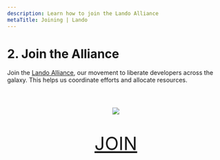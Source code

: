 ```yaml
---
description: Learn how to join the Lando Alliance
metaTitle: Joining | Lando
---
```


# 2. Join the Alliance

Join the [Lando Alliance](https://https://lando.dev/join), our movement to liberate developers across the galaxy. This helps us coordinate efforts and allocate resources.

<div style="text-align: center; padding: 3em;">
  <a href="https://lando.dev/join" target="_blank">
    <img src="https://lando.dev/images/lando-alliance.png">
  </a>
</div>
<div style="text-align: center; padding: 0em; font-size: 3em">
  <a href="https://lando.dev/join" target="_blank">JOIN</a>
</div>



